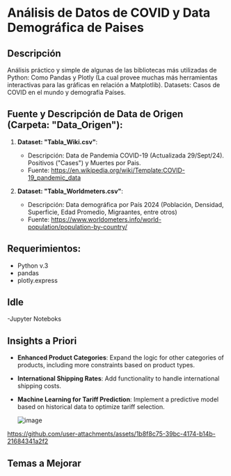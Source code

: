 # Análisis de Datos de COVID y Data Demográfica de Paises

## Descripción

Análisis práctico y simple de algunas de las bibliotecas más utilizadas de Python: Como Pandas y Plotly (La cual provee muchas más herramientas interactivas para las gráficas en relación a Matplotlib).
Datasets: Casos de COVID en el mundo y demografía Países.

## Fuente y Descripción de Data de Origen (Carpeta: "Data_Origen"):

1. **Dataset: "Tabla_Wiki.csv"**:
   - Descripción: Data de Pandemia COVID-19 (Actualizada 29/Sept/24). Positivos ("Cases") y Muertes por Pais.
   - Fuente: https://en.wikipedia.org/wiki/Template:COVID-19_pandemic_data
   
2. **Dataset: "Tabla_Worldmeters.csv"**:
   - Descripción: Data demográfica por País 2024 (Población, Densidad, Superficie, Edad Promedio, Migraantes, entre otros)
   - Fuente: https://www.worldometers.info/world-population/population-by-country/
   


## Requerimientos:

- Python v.3
- pandas
- plotly.express

## Idle
-Jupyter Noteboks


## Insights a Priori

- **Enhanced Product Categories**: Expand the logic for other categories of products, including more constraints based on product types.
- **International Shipping Rates**: Add functionality to handle international shipping costs.
- **Machine Learning for Tariff Prediction**: Implement a predictive model based on historical data to optimize tariff selection.

  ![image](https://github.com/user-attachments/assets/1f3710d7-3820-4250-8a40-50aa83793c00)



https://github.com/user-attachments/assets/1b8f8c75-39bc-4174-b14b-21684341a2f2



 ## Temas a Mejorar

 

